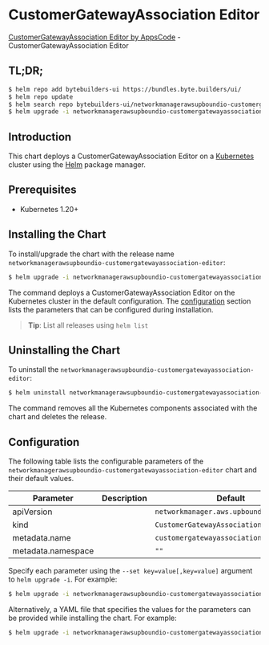 # CustomerGatewayAssociation Editor

[CustomerGatewayAssociation Editor by AppsCode](https://byte.builders) - CustomerGatewayAssociation Editor

## TL;DR;

```bash
$ helm repo add bytebuilders-ui https://bundles.byte.builders/ui/
$ helm repo update
$ helm search repo bytebuilders-ui/networkmanagerawsupboundio-customergatewayassociation-editor --version=v0.4.18
$ helm upgrade -i networkmanagerawsupboundio-customergatewayassociation-editor bytebuilders-ui/networkmanagerawsupboundio-customergatewayassociation-editor -n default --create-namespace --version=v0.4.18
```

## Introduction

This chart deploys a CustomerGatewayAssociation Editor on a [Kubernetes](http://kubernetes.io) cluster using the [Helm](https://helm.sh) package manager.

## Prerequisites

- Kubernetes 1.20+

## Installing the Chart

To install/upgrade the chart with the release name `networkmanagerawsupboundio-customergatewayassociation-editor`:

```bash
$ helm upgrade -i networkmanagerawsupboundio-customergatewayassociation-editor bytebuilders-ui/networkmanagerawsupboundio-customergatewayassociation-editor -n default --create-namespace --version=v0.4.18
```

The command deploys a CustomerGatewayAssociation Editor on the Kubernetes cluster in the default configuration. The [configuration](#configuration) section lists the parameters that can be configured during installation.

> **Tip**: List all releases using `helm list`

## Uninstalling the Chart

To uninstall the `networkmanagerawsupboundio-customergatewayassociation-editor`:

```bash
$ helm uninstall networkmanagerawsupboundio-customergatewayassociation-editor -n default
```

The command removes all the Kubernetes components associated with the chart and deletes the release.

## Configuration

The following table lists the configurable parameters of the `networkmanagerawsupboundio-customergatewayassociation-editor` chart and their default values.

|     Parameter      | Description |                      Default                       |
|--------------------|-------------|----------------------------------------------------|
| apiVersion         |             | <code>networkmanager.aws.upbound.io/v1beta1</code> |
| kind               |             | <code>CustomerGatewayAssociation</code>            |
| metadata.name      |             | <code>customergatewayassociation</code>            |
| metadata.namespace |             | <code>""</code>                                    |


Specify each parameter using the `--set key=value[,key=value]` argument to `helm upgrade -i`. For example:

```bash
$ helm upgrade -i networkmanagerawsupboundio-customergatewayassociation-editor bytebuilders-ui/networkmanagerawsupboundio-customergatewayassociation-editor -n default --create-namespace --version=v0.4.18 --set apiVersion=networkmanager.aws.upbound.io/v1beta1
```

Alternatively, a YAML file that specifies the values for the parameters can be provided while
installing the chart. For example:

```bash
$ helm upgrade -i networkmanagerawsupboundio-customergatewayassociation-editor bytebuilders-ui/networkmanagerawsupboundio-customergatewayassociation-editor -n default --create-namespace --version=v0.4.18 --values values.yaml
```
